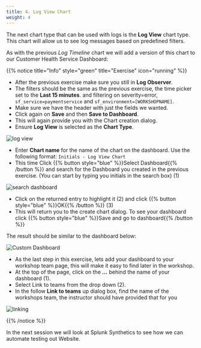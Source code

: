 ```yaml
---
title: 4. Log View Chart
weight: 4
---
```


The next chart type that can be used with logs is the **Log View** chart type. This chart will allow us to see log messages based on predefined filters.

As with the previous *Log Timeline* chart we will add a version of this chart to our Customer Health Service Dashboard:

{{% notice title="Info" style="green" title="Exercise" icon="running" %}}

* After the previous exercise make sure you still in **Log Observer**.
* The filters should be the same as the previous exercise, the time picker set to the **Last 15 minutes**. and filtering on severity=error, `sf_service=paymentservice` and `sf_environment=[WORKSHOPNAME]`.
* Make sure we have the header with just the fields we wanted.
* Click again on **Save** and then **Save to Dashboard**.
* This will again provide you with the Chart creation dialog.
* Ensure **Log View** is selected as the **Chart Type**.

![log view](../images/log-view.png?width=20vw)

* Enter **Chart name** for the name of the chart on the dashboard. Use the following format: `Initials - Log View Chart`
* This time Click {{% button style="blue" %}}Select Dashboard{{% /button %}} and search for the Dashboard you created in the previous exercise. (You can start by typing you initials in the search box) (1)

![search dashboard](../images/search-dashboard.png?width=40vw)

* Click on the returned entry to highlight it (2) and click {{% button style="blue" %}}OK{{% /button %}} (3)
* This will return you to the create chart dialog. To see your dashboard click {{% button style="blue" %}}Save and go to dashboard{{% /button %}}

The result should be similar to the dashboard below:

![Custom Dashboard](../images/log-observer-custom-dashboard.png)

* As the last step in this exercise, lets add your dashboard to your workshop team page, this will make it easy to find later in the workshop.
* At the  top of the page, click on the ***...*** behind the name of your dashboard (1).
* Select Link to teams from the drop down (2).
* In the follow **Link to teams** up dialog box, find the name of the workshops team, the instructor should have provided that for you

![linking](../images/linking.png)

{{% /notice %}}

In the next session we will look at Splunk Synthetics to see how we can automate testing out Website.

